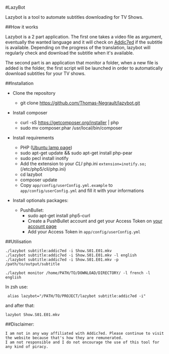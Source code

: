 #LazyBot

Lazybot is a tool to automate subtitles downloading for TV Shows.

##How it works

Lazybot is a 2 part application. The first one takes a video file as argument, eventually the wanted language and it will check on [Addic7ed](http://www.addic7ed.com) if the subtitle is available.
Depending on the progress of the translation, lazybot will regularly check and download the subtitle when it's available.

The second part is an application that monitor a folder, when a new file is added is the folder, the first script will be launched in order to automatically download subtitles for your TV shows.

##Installation
- Clone the repository
    - git clone https://github.com/Thomas-Negrault/lazybot.git
- Install composer
    - curl -sS https://getcomposer.org/installer | php
    - sudo mv composer.phar /usr/local/bin/composer
- Install requirements
    - PHP ([Ubuntu lamp page](http://doc.ubuntu-fr.org/lamp))
    - sudo apt-get update && sudo apt-get install  php-pear
    - sudo pecl install inotify
    - Add the extension to your *CLI* php.ini `extension=inotify.so;` (/etc/php5/cli/php.ini)
    - cd lazybot
    - composer update
    - Copy `app/config/userConfig.yml.example` to `app/config/userConfig.yml` and fill it with your informations

- Install optionals packages:
    - PushBullet:
        - sudo apt-get install php5-curl
        - Create a PushBullet account and get your Access Token on [your account page](https://www.pushbullet.com/#settings/account)
        - Add your Access Token in `app/config/userConfig.yml`

##Utilisation

``` 
./lazybot subtitle:addic7ed -i Show.S01.E01.mkv 
./lazybot subtitle:addic7ed -i Show.S01.E01.mkv -l english
./lazybot subtitle:addic7ed -i Show.S01.E01.mkv -p /path/to/output/subtitle

./lazybot monitor /home/PATH/TO/DOWNLOAD/DIRECTORY/ -l french -l english
```

In zsh use:
```
 alias lazybot="/PATH/TO/PROJECT/lazybot subtitle:addic7ed -i"
```
and after that:

```
lazybot Show.S01.E01.mkv
```

##Disclaimer:
```
I am not in any way affiliated with Addic7ed. Please continue to visit the website because that's how they are remunerated.
I am not responsible and I do not encourage the use of this tool for any kind of piracy.
```